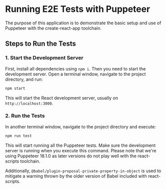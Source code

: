 # Running E2E Tests with Puppeteer

The purpose of this application is to demonstrate the basic setup and use of Puppeteer with the create-react-app toolchain. 

## Steps to Run the Tests

### 1. Start the Development Server

First, install all dependencies using ```npm i```. Then you need to start the development server. Open a terminal window, navigate to the project directory, and run:

```bash
npm start
```

This will start the React development server, usually on `http://localhost:3000`.

### 2. Run the Tests

In another terminal window, navigate to the project directory and execute:

```bash
npm run test
```

This will start running all the Puppeteer tests. Make sure the development server is running when you execute this command. Please note that we're using Puppeteer 18.1.0 as later versions do not play well with the react-scripts toolchain. 

Additionally, ```@babel/plugin-proposal-private-property-in-object``` is used to mitigate a warning thrown by the older version of Babel included with react-scripts. 